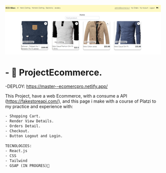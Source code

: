 ![alt text](/assets/Captura%20de%20pantalla%202024-05-27%20045727.png)

# - 🛒 ProjectEcommerce.

-DEPLOY: https://master--ecomercpro.netlify.app/

This Project, have a web Ecommerce, with a consume a API (https://fakestoreapi.com/), and this page i make with a course of Platzi to my practice and experience with:

```
- Shopping Cart.
- Render View Details.
- Orders Detail.
- Checkout.
- Button Logout and Login.

TECNOLOGIES:
- React.js
- CSS
- Tailwind
- GSAP (IN PROGRES)🔩
```
